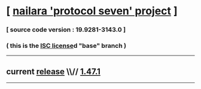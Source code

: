 
# [ [nailara 'protocol seven' project](http://src.nailara.net/) ]

### [ source code version : 19.9281-3143.0 ]

### ( this is the [ISC license](license)d "base" branch )
---
## current [release](https://github.com/anotherlink/nailara/releases) \\\\// [1.47.1](https://github.com/anotherlink/nailara/releases/tag/1.47.1)
---
